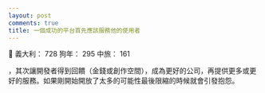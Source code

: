 ```yaml
---
layout: post
comments: true
title: 一個成功的平台首先應該服務他的使用者
---
```


:woman: 義大利： 728 狗年： 295 中旅： 161


，其次讓開發者得到回饋（金錢或創作空間），成為更好的公司，再提供更多或更好的服務。如果剛開始開放了太多的可能性最後限縮的時候就會引發抱怨。
